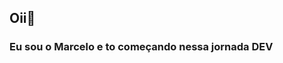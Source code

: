 ## Oii👋
### Eu sou o Marcelo e to começando nessa jornada DEV
<!--
**MarceloFFeitosa/MarceloFFeitosa** is a ✨ _special_ ✨ repository because its `README.md` (this file) appears on your GitHub profile.

Here are some ideas to get you started:

- 🔭 Hoje curso Sistemas de Informação - UFS
- 🌱 Aprimorando conhecimento de desenvolvimento WEB
- ⚡ Estudando ReactJS
- 🤔 I’m looking for help with ...
- 💬 Ask me about ...
- 📫 How to reach me: ...
- 😄 Pronouns: ...
- ⚡ Fun fact: ...
-->

